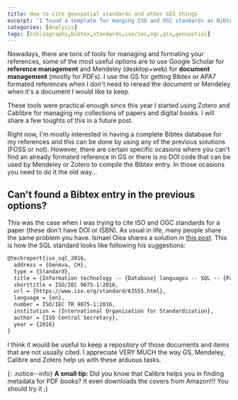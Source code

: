 ```yaml
---
title: How to cite geospatial standards and other GIS things
excerpt: "I found a template for manging ISO and OGC standards as Bibtex entries. This may be useful for citing documents that are not indexed by Google Scholar or if Mendeley can't find a DOI for the PDF document."
categories: [Analysis]
tags: [bibliography,bibtex,standards,iso/iec,ogc,gis,geospatial]
---
```


Nowadays, there are tons of tools for managing and formating your references, some of the most useful options are to use Google Scholar for **reference management** and Mendeley (desktop+web) for **document management** (mostly for PDFs). I use the GS for getting Bibtex or APA7 formated references when I don't need to reread the document or Mendeley when it's a document I would like to keep.

These tools were practical enough since this year I started using Zotero and Cablibre for managing my collections of papers and digital books. I will share a few toughts of this in a future post.

Right now, I'm mostly interested in having a complete Bibtex database for my references and this can be done by using any of the previous solutions (FOSS or not). However, there are certain specific ocasions where you can't find an already formated reference in GS or there is no DOI code that can be used by Mendeley or Zotero to compile the Bibtex entry. In those ocasions you need to do it the old way...


## Can't found a Bibtex entry in the previous options?

This was the case when I was trying to cite ISO and OGC standards for a paper (these don't have DOI or ISBN). As usual in life, many people share the same problem you have. Ismael Olea shares a solution in [this post](https://olea.org/diario/2018/10/19/how_to_cite_ISO_standards.html). This is how the SQL standard looks like following his suggestions:

```tex
@techreport{iso_sql_2016,
  address = {Geneva, CH},
  type = {Standard},
  title = {Information technology -- {Database} languages -- SQL -- {Part} 1: {Framework}},
  shorttitle = ISO/IEC 9075-1:2016,
  url = {https://www.iso.org/standard/63555.html},
  language = {en},
  number = ISO/IEC TR 9075-1:2016,
  institution = {International Organization for Standardization},
  author = {ISO Central Secretary},
  year = {2016}
}
```

I think it would be useful to keep a repository of those documents and items that are not usually cited. I appreciate VERY MUCH the way GS, Mendeley, Calibre and Zotero help us with these arduous tasks. 

{: .notice--info}
**A small tip:** Did you know that Calibre helps you in finding metadata for PDF books? It even downloads the covers from Amazon!!! You should try it ;)

